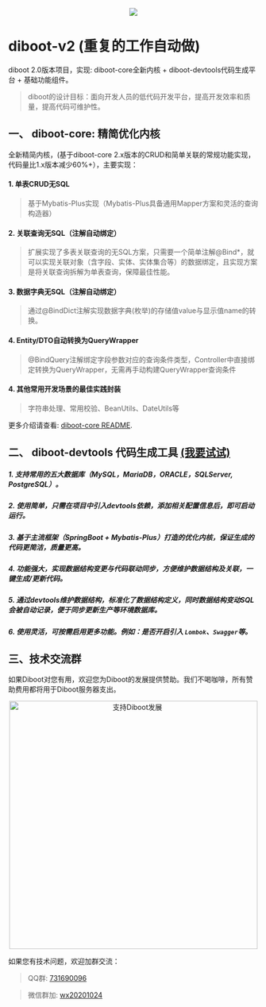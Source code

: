 <p align="center">
    <a href="http://www.apache.org/licenses/LICENSE-2.0.html" target="_blank">
        <img src="https://img.shields.io/hexpm/l/plug.svg">
    </a>
</p>

# diboot-v2   (重复的工作自动做)
diboot 2.0版本项目，实现: diboot-core全新内核 + diboot-devtools代码生成平台 + 基础功能组件。

> diboot的设计目标：面向开发人员的低代码开发平台，提高开发效率和质量，提高代码可维护性。
   
## 一、 diboot-core: 精简优化内核
全新精简内核，(基于diboot-core 2.x版本的CRUD和简单关联的常规功能实现，代码量比1.x版本减少60%+），主要实现：
#### 1. 单表CRUD无SQL
   > 基于Mybatis-Plus实现（Mybatis-Plus具备通用Mapper方案和灵活的查询构造器）
#### 2. 关联查询无SQL（注解自动绑定）
   > 扩展实现了多表关联查询的无SQL方案，只需要一个简单注解@Bind*，就可以实现关联对象（含字段、实体、实体集合等）的数据绑定，且实现方案是将关联查询拆解为单表查询，保障最佳性能。
#### 3. 数据字典无SQL（注解自动绑定）
   > 通过@BindDict注解实现数据字典(枚举)的存储值value与显示值name的转换。
#### 4. Entity/DTO自动转换为QueryWrapper
   > @BindQuery注解绑定字段参数对应的查询条件类型，Controller中直接绑定转换为QueryWrapper，无需再手动构建QueryWrapper查询条件
#### 4. 其他常用开发场景的最佳实践封装
   > 字符串处理、常用校验、BeanUtils、DateUtils等
   
更多介绍请查看: [diboot-core README](https://github.com/dibo-software/diboot-v2/tree/master/diboot-core "注解自动绑定多表关联"). 



## 二、 diboot-devtools 代码生成工具 [(我要试试)](https://github.com/dibo-software/diboot-v2/blob/master/diboot-docs/guide/diboot-devtools/%E4%BB%8B%E7%BB%8D.md)

##### 1. 支持常用的五大数据库（MySQL，MariaDB，ORACLE，SQLServer, PostgreSQL）。
##### 2. 使用简单，只需在项目中引入devtools依赖，添加相关配置信息后，即可启动运行。
##### 3. 基于主流框架（SpringBoot + Mybatis-Plus）打造的优化内核，保证生成的代码更简洁，质量更高。
##### 4. 功能强大，实现数据结构变更与代码联动同步，方便维护数据结构及关联，一键生成/更新代码。
##### 5. 通过devtools维护数据结构，标准化了数据结构定义，同时数据结构变动SQL会被自动记录，便于同步更新生产等环境数据库。
##### 6. 使用灵活，可按需启用更多功能。例如：是否开启引入 `Lombok`、`Swagger`等。


## 三、技术交流群
如果Diboot对您有用，欢迎您为Diboot的发展提供赞助。我们不喝咖啡，所有赞助费用都将用于Diboot服务器支出。
<p align="center">
    <img src="https://www.diboot.com/img/donate.jpg" width = "500" alt="支持Diboot发展">
</p>
如果您有技术问题，欢迎加群交流：

> QQ群: [731690096]() 

> 微信群加: [wx20201024]()
